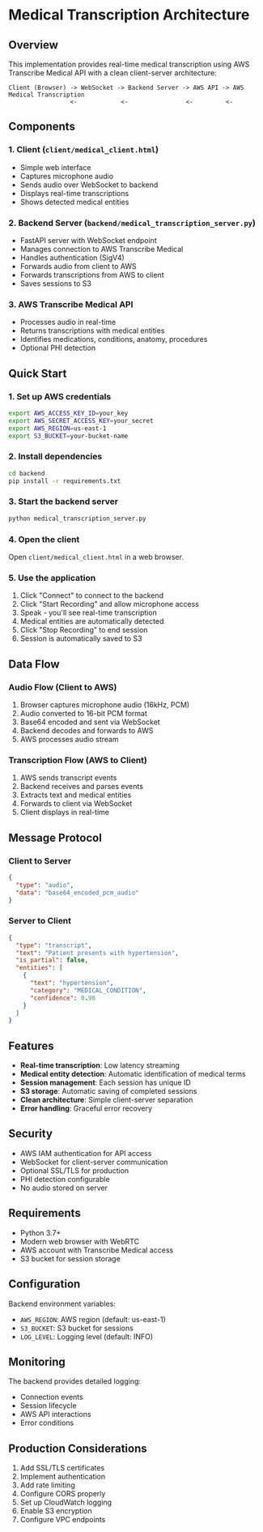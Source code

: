 # Medical Transcription Architecture

## Overview

This implementation provides real-time medical transcription using AWS Transcribe Medical API with a clean client-server architecture:

```
Client (Browser) -> WebSocket -> Backend Server -> AWS API -> AWS Medical Transcription
                 <-            <-                <-         <-
```

## Components

### 1. Client (`client/medical_client.html`)
- Simple web interface
- Captures microphone audio
- Sends audio over WebSocket to backend
- Displays real-time transcriptions
- Shows detected medical entities

### 2. Backend Server (`backend/medical_transcription_server.py`)
- FastAPI server with WebSocket endpoint
- Manages connection to AWS Transcribe Medical
- Handles authentication (SigV4)
- Forwards audio from client to AWS
- Forwards transcriptions from AWS to client
- Saves sessions to S3

### 3. AWS Transcribe Medical API
- Processes audio in real-time
- Returns transcriptions with medical entities
- Identifies medications, conditions, anatomy, procedures
- Optional PHI detection

## Quick Start

### 1. Set up AWS credentials

```bash
export AWS_ACCESS_KEY_ID=your_key
export AWS_SECRET_ACCESS_KEY=your_secret
export AWS_REGION=us-east-1
export S3_BUCKET=your-bucket-name
```

### 2. Install dependencies

```bash
cd backend
pip install -r requirements.txt
```

### 3. Start the backend server

```bash
python medical_transcription_server.py
```

### 4. Open the client

Open `client/medical_client.html` in a web browser.

### 5. Use the application

1. Click "Connect" to connect to the backend
2. Click "Start Recording" and allow microphone access
3. Speak - you'll see real-time transcription
4. Medical entities are automatically detected
5. Click "Stop Recording" to end session
6. Session is automatically saved to S3

## Data Flow

### Audio Flow (Client to AWS)
1. Browser captures microphone audio (16kHz, PCM)
2. Audio converted to 16-bit PCM format
3. Base64 encoded and sent via WebSocket
4. Backend decodes and forwards to AWS
5. AWS processes audio stream

### Transcription Flow (AWS to Client)
1. AWS sends transcript events
2. Backend receives and parses events
3. Extracts text and medical entities
4. Forwards to client via WebSocket
5. Client displays in real-time

## Message Protocol

### Client to Server
```json
{
  "type": "audio",
  "data": "base64_encoded_pcm_audio"
}
```

### Server to Client
```json
{
  "type": "transcript",
  "text": "Patient presents with hypertension",
  "is_partial": false,
  "entities": [
    {
      "text": "hypertension",
      "category": "MEDICAL_CONDITION",
      "confidence": 0.98
    }
  ]
}
```

## Features

- **Real-time transcription**: Low latency streaming
- **Medical entity detection**: Automatic identification of medical terms
- **Session management**: Each session has unique ID
- **S3 storage**: Automatic saving of completed sessions
- **Clean architecture**: Simple client-server separation
- **Error handling**: Graceful error recovery

## Security

- AWS IAM authentication for API access
- WebSocket for client-server communication
- Optional SSL/TLS for production
- PHI detection configurable
- No audio stored on server

## Requirements

- Python 3.7+
- Modern web browser with WebRTC
- AWS account with Transcribe Medical access
- S3 bucket for session storage

## Configuration

Backend environment variables:
- `AWS_REGION`: AWS region (default: us-east-1)
- `S3_BUCKET`: S3 bucket for sessions
- `LOG_LEVEL`: Logging level (default: INFO)

## Monitoring

The backend provides detailed logging:
- Connection events
- Session lifecycle
- AWS API interactions
- Error conditions

## Production Considerations

1. Add SSL/TLS certificates
2. Implement authentication
3. Add rate limiting
4. Configure CORS properly
5. Set up CloudWatch logging
6. Enable S3 encryption
7. Configure VPC endpoints